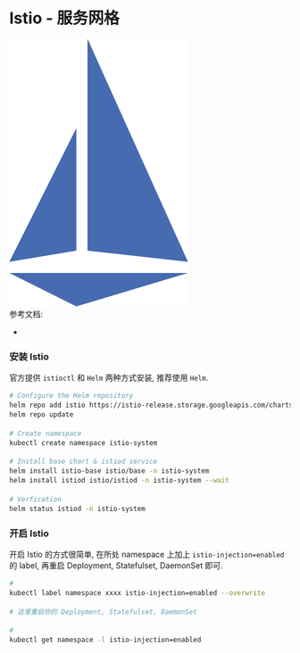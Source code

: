 
<a name="PKhLX"></a>
# Istio - 服务网格
![istio.svg](./assets/1661492590318-8e5059cc-b135-4737-aca5-e99bd39d3907.svg)<br />参考文档:

- 

<a name="KEIBP"></a>
### 安装 Istio
官方提供 `istioctl` 和 `Helm` 两种方式安装, 推荐使用 `Helm`.
```bash
# Configure the Helm repository
helm repo add istio https://istio-release.storage.googleapis.com/charts
helm repo update

# Create namespace
kubectl create namespace istio-system

# Install base chart & istiod service
helm install istio-base istio/base -n istio-system
helm install istiod istio/istiod -n istio-system --wait

# Verfication
helm status istiod -n istio-system
```
<a name="jPWca"></a>
### 开启 Istio
开启 Istio 的方式很简单, 在所处 namespace 上加上 `istio-injection=enabled`的 label, 再重启 Deployment, Statefulset, DaemonSet 即可.
```bash
# 
kubectl label namespace xxxx istio-injection=enabled --overwrite

# 这里重启你的 Deployment, Statefulset, DaemonSet

# 
kubectl get namespace -l istio-injection=enabled
```
